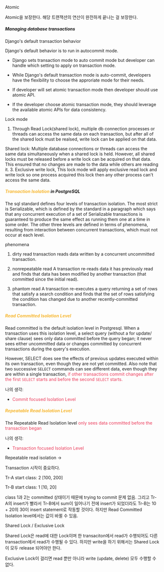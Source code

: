 
Atomic 

Atomic을 보장한다.
해당 트랜잭션의 연산이 완전하게 끝나는 걸 보장한다.

##### Managing database transactions

Django's default transaction behavior

Django's default behavior is to run in autocommit mode.

- Django sets transaction mode to auto commit mode but developer can handle which setting to apply on transaction mode.
- While Django's default transaction mode is auto-commit, developers have the flexibility to choose the approriate mode for their needs.

- If developer will set atomic transaction mode then developer should use atomic API.
- If the developer choose atomic transaction mode, they should leverage the available atomic APIs for data consistency.


Lock mode

1. Through Read Lock(shared lock), multiple db connection processes or threads can access the same data on each transaction, but after all of the shared lock must be realsed, write lock can be applied on that data.

Shared lock: Multiple database connections or threads can access the same data simultaneously when a shared lock is held. However, all shared locks must be released before a write lock can be acquired on that data. This ensured that no changes are made to the data while others are reading it.
3. Exclusive write lock, This lock mode will apply exclusive read lock and write lock so one process acquired this lock then  any other process can't access the same data.




##### <span style='color:#f7b731'>Transaction Isolation</span> in PostgreSQL

The sql standard defines four levels of transaction isolation. The most strict is Serializable, which is defined by the standard in a paragraph which says that any concurrent execution of a set of Serializable transactions is guaranteed to produce the same effect as running them one at a time in some order. The other three levels are defined in terms of phenomena, resulting from interaction between concurrent transactions, which must not occur at each level. 

phenomena

1. dirty read
	 transaction reads data written by a concurrent uncommitted transaction.

2. nonrepeatable read
	A transaction re-reads data it has previously read and finds that data has been modified by another transaction (that committed since the initial read).

3. phantom read
	A transaction re-executes a query returning a set of rows that satisfy a search condition and finds that the set of rows satisfying the condition has changed due to another recently-committed transaction.


##### <span style='color:#f7b731'>Read Committed Isolation Level</span>

Read committed is the default isolation level in Postgresql. When a transaction uses this isolation level, a select query (without a for update/ share clause) sees only data committed before the query began; it never sees either uncommitted data or changes committed by concurrent transactions during the query's execution.

However, SELECT does see the effects of previous updates executed within its own transaction, even though they are not yet committed.
Also note that two successive `SELECT` commands can see different data, even though they are within a single transaction, <span style='color:#eb3b5a'>if other transactions commit changes after the first `SELECT` starts and before the second `SELECT` starts.</span>

나의 생각:
- <span style='color:#eb3b5a'>Commit focused Isolation Level</span>

##### <span style='color:#f7b731'>Repeatable Read Isolation Level</span>

The Repeatable Read Isolation level <span style='color:#eb3b5a'>only sees data committed before the transaction began</span>

나의 생각:
- <span style='color:#eb3b5a'>Transaction focused Isolation Level</span>


Repeatable read isolation -> 

Transaction 시작이 중요하다.

Tr-A start class: 2 [100, 200]

Tr-B start class: 1 [10, 20]

class 1과 2는 committed 상태이기 때문에 trying to commit 문제 없음.
그리고 Tr-A의 insert가 빨라서 Tr-B에서 sum이 일어나기 전에 insert가 되었더라도 Tr-B는 10 + 20의 30이 insert statement로 작동할 것이다.
하지만 Read Committed Isolation level에서는 값이 바뀔 수 있음.



Shared Lock / Exclusive Lock

Shared Lock은 read에 대한 Lock이며 한 transaciton에서 read가 수행되어도 다른 transaction에서 read가 수행될 수 있다.
하지만 write을 하기 위해서는 Shared Lock이 모두 release 되어야만 한다. 

Exclusive Lock이 걸리면 read 뿐만 아니라 write (update, delete) 모두 수행할 수 없다.


















